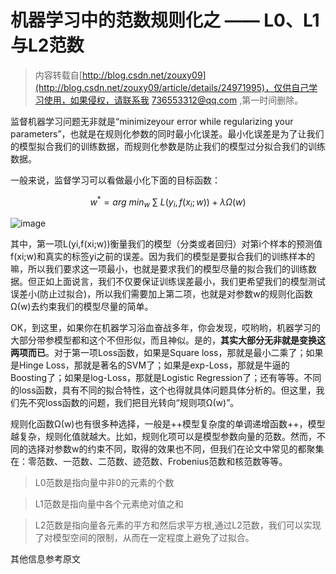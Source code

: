 <!--
author: 孙华琛
date: 2017-01-06
title: 机器学习中的范数规则化
tags: 机器学习
category: 机器学习
status: publish
summary: 机器学习中的范数规则化之 —— L0、L1与L2范数
-->
# 机器学习中的范数规则化之 —— L0、L1与L2范数

> 内容转载自[http://blog.csdn.net/zouxy09](http://blog.csdn.net/zouxy09/article/details/24971995)，仅供自己学习使用，如果侵权，请联系我 736553312@qq.com ,第一时间删除。

监督机器学习问题无非就是“minimizeyour error while regularizing your parameters”，也就是在规则化参数的同时最小化误差。最小化误差是为了让我们的模型拟合我们的训练数据，而规则化参数是防止我们的模型过分拟合我们的训练数据。

 一般来说，监督学习可以看做最小化下面的目标函数：
 ```math
 w^*=arg\ min_w\ \sum\ L(y_i,f(x_i;w))+\lambda\Omega(w)
 ```
 ![image](http://img.blog.csdn.net/20140504122253546?watermark/2/text/aHR0cDovL2Jsb2cuY3Nkbi5uZXQvem91eHkwOQ==/font/5a6L5L2T/fontsize/400/fill/I0JBQkFCMA==/dissolve/70/gravity/SouthEast)
 
 其中，第一项L(yi,f(xi;w))衡量我们的模型（分类或者回归）对第i个样本的预测值f(xi;w)和真实的标签yi之前的误差。因为我们的模型是要拟合我们的训练样本的嘛，所以我们要求这一项最小，也就是要求我们的模型尽量的拟合我们的训练数据。但正如上面说言，我们不仅要保证训练误差最小，我们更希望我们的模型测试误差小(防止过拟合)，所以我们需要加上第二项，也就是对参数w的规则化函数Ω(w)去约束我们的模型尽量的简单。
 
 OK，到这里，如果你在机器学习浴血奋战多年，你会发现，哎哟哟，机器学习的大部分带参模型都和这个不但形似，而且神似。是的，**其实大部分无非就是变换这两项而已**。对于第一项Loss函数，如果是Square loss，那就是最小二乘了；如果是Hinge Loss，那就是著名的SVM了；如果是exp-Loss，那就是牛逼的 Boosting了；如果是log-Loss，那就是Logistic Regression了；还有等等。不同的loss函数，具有不同的拟合特性，这个也得就具体问题具体分析的。但这里，我们先不究loss函数的问题，我们把目光转向“规则项Ω(w)”。
 
 规则化函数Ω(w)也有很多种选择，一般是++模型复杂度的单调递增函数++，模型越复杂，规则化值就越大。比如，规则化项可以是模型参数向量的范数。然而，不同的选择对参数w的约束不同，取得的效果也不同，但我们在论文中常见的都聚集在：零范数、一范数、二范数、迹范数、Frobenius范数和核范数等等。
 
>L0范数是指向量中非0的元素的个数

>L1范数是指向量中各个元素绝对值之和

>L2范数是指向量各元素的平方和然后求平方根,通过L2范数，我们可以实现了对模型空间的限制，从而在一定程度上避免了过拟合。

其他信息参考原文